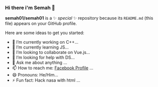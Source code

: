 ### Hi there i'm Semah 👋

**semah01/semah01** is a ✨ _special_ ✨ repository because its `README.md` (this file) appears on your GitHub profile.

Here are some ideas to get you started:

- 🔭 I’m currently working on C++...
- 🌱 I’m currently learning JS...
- 👯 I’m looking to collaborate on Vue.js...
- 🤔 I’m looking for help with DS...
- 💬 Ask me about anything ...
- 📫 How to reach me: [Facebook Profile](https://www.facebook.com/Semah.Kdr) ...
- 😄 Pronouns: He/Him...
- ⚡ Fun fact: Hack nasa with html ...

